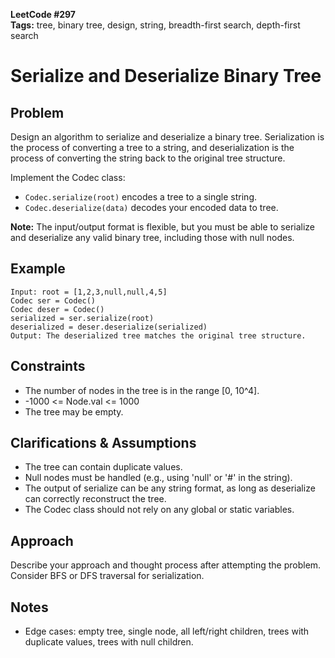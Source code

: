 **LeetCode #297**  
**Tags:** tree, binary tree, design, string, breadth-first search, depth-first search

# Serialize and Deserialize Binary Tree

## Problem
Design an algorithm to serialize and deserialize a binary tree. Serialization is the process of converting a tree to a string, and deserialization is the process of converting the string back to the original tree structure.

Implement the Codec class:
- `Codec.serialize(root)` encodes a tree to a single string.
- `Codec.deserialize(data)` decodes your encoded data to tree.

**Note:** The input/output format is flexible, but you must be able to serialize and deserialize any valid binary tree, including those with null nodes.

## Example
```
Input: root = [1,2,3,null,null,4,5]
Codec ser = Codec()
Codec deser = Codec()
serialized = ser.serialize(root)
deserialized = deser.deserialize(serialized)
Output: The deserialized tree matches the original tree structure.
```

## Constraints
- The number of nodes in the tree is in the range [0, 10^4].
- -1000 <= Node.val <= 1000
- The tree may be empty.

## Clarifications & Assumptions
- The tree can contain duplicate values.
- Null nodes must be handled (e.g., using 'null' or '#' in the string).
- The output of serialize can be any string format, as long as deserialize can correctly reconstruct the tree.
- The Codec class should not rely on any global or static variables.

## Approach
Describe your approach and thought process after attempting the problem. Consider BFS or DFS traversal for serialization.

## Notes
- Edge cases: empty tree, single node, all left/right children, trees with duplicate values, trees with null children. 